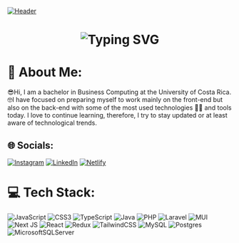 [![Header](https://res.cloudinary.com/wils09/image/upload/v1681429600/GitHub/readme_header_pnshmx.png "Header")](https://wilmerlc.com/)

<h1 align="center"> 
  <img src="https://readme-typing-svg.demolab.com?font=Fira+Code&size=30&duration=4000&pause=1000&color=2BBC8A&background=1FAEA800&center=true&vCenter=true&width=500&height=80&lines=Hello%2C+there!;This+is+Wilmer+L%C3%B3pez...;Junior+Full+Stack+Developer;Nice+to+meet+you!" alt="Typing SVG" />
</h1>

# 💫 About Me:
😎Hi, I am a bachelor in Business Computing at the University of Costa Rica.<br>🤓I have focused on preparing myself to work mainly on the front-end but also on the back-end with some of the most used technologies 👨‍💻 and tools today. I love to continue learning, therefore, I try to stay updated or at least aware of technological trends.<br>


## 🌐 Socials:
 [![Instagram](https://img.shields.io/badge/Instagram-%23E4405F.svg?logo=Instagram&logoColor=white)](https://instagram.com/i.am.wil20) [![LinkedIn](https://img.shields.io/badge/LinkedIn-%230077B5.svg?logo=linkedin&logoColor=white)](https://www.linkedin.com/in/wilmer-lopez-cespedes/) [![Netlify](https://img.shields.io/badge/Netlify-%23000000.svg?style=flat&logo=Netlify&logoColor=#00C7B7)](https://app.netlify.com/teams/wilmerl2000/overview)

# 💻 Tech Stack:
![JavaScript](https://img.shields.io/badge/javascript-%23323330.svg?style=for-the-badge&logo=javascript&logoColor=%23F7DF1E) ![CSS3](https://img.shields.io/badge/css3-%231572B6.svg?style=for-the-badge&logo=css3&logoColor=white) ![TypeScript](https://img.shields.io/badge/typescript-%23007ACC.svg?style=for-the-badge&logo=typescript&logoColor=white) ![Java](https://img.shields.io/badge/java-%23ED8B00.svg?style=for-the-badge&logo=java&logoColor=white) ![PHP](https://img.shields.io/badge/php-%23777BB4.svg?style=for-the-badge&logo=php&logoColor=white) ![Laravel](https://img.shields.io/badge/laravel-%23FF2D20.svg?style=for-the-badge&logo=laravel&logoColor=white) ![MUI](https://img.shields.io/badge/MUI-%230081CB.svg?style=for-the-badge&logo=material-ui&logoColor=white) ![Next JS](https://img.shields.io/badge/Next-black?style=for-the-badge&logo=next.js&logoColor=white) ![React](https://img.shields.io/badge/react-%2320232a.svg?style=for-the-badge&logo=react&logoColor=%2361DAFB) ![Redux](https://img.shields.io/badge/redux-%23593d88.svg?style=for-the-badge&logo=redux&logoColor=white) ![TailwindCSS](https://img.shields.io/badge/tailwindcss-%2338B2AC.svg?style=for-the-badge&logo=tailwind-css&logoColor=white) ![MySQL](https://img.shields.io/badge/mysql-%2300f.svg?style=for-the-badge&logo=mysql&logoColor=white) ![Postgres](https://img.shields.io/badge/postgres-%23316192.svg?style=for-the-badge&logo=postgresql&logoColor=white) ![MicrosoftSQLServer](https://img.shields.io/badge/Microsoft%20SQL%20Sever-CC2927?style=for-the-badge&logo=microsoft%20sql%20server&logoColor=white)


<!-- Proudly created with GPRM ( https://gprm.itsvg.in ) -->
